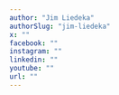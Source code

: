 ```yaml
---
author: "Jim Liedeka"
authorSlug: "jim-liedeka"
x: ""
facebook: ""
instagram: ""
linkedin: ""
youtube: ""
url: ""
---
```

